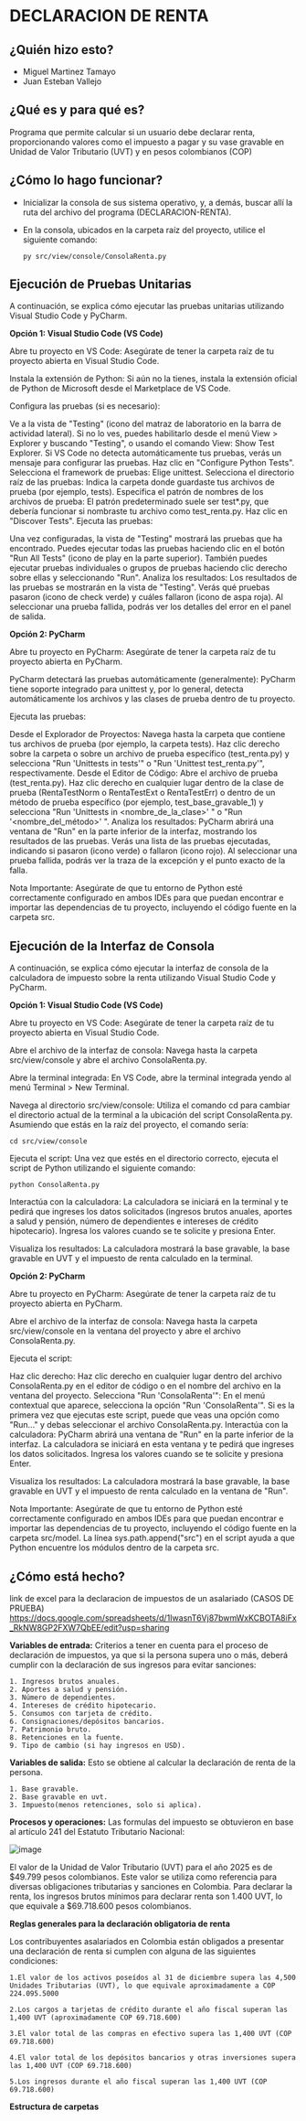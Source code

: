 # DECLARACION DE RENTA

## ¿Quién hizo esto?
- Miguel Martinez Tamayo
- Juan Esteban Vallejo

## ¿Qué es y para qué es?
Programa que permite calcular si un usuario debe declarar renta, proporcionando valores como el impuesto a pagar y su vase gravable en Unidad de Valor Tributario (UVT) y en pesos colombianos (COP)

## ¿Cómo lo hago funcionar?
- Inicializar la consola de sus sistema operativo, y, a demás, buscar allí la ruta del archivo del programa (DECLARACION-RENTA).
- En la consola, ubicados en la carpeta raíz del proyecto, utilice el siguiente comando:

  ```
  py src/view/console/ConsolaRenta.py
  ```
## Ejecución de Pruebas Unitarias

  A continuación, se explica cómo ejecutar las pruebas unitarias utilizando Visual Studio Code y PyCharm.

**Opción 1: Visual Studio Code (VS Code)**

  Abre tu proyecto en VS Code: Asegúrate de tener la carpeta raíz de tu proyecto abierta en Visual Studio Code.
  
  Instala la extensión de Python: Si aún no la tienes, instala la extensión oficial de Python de Microsoft desde el Marketplace de VS Code.
  
  Configura las pruebas (si es necesario):
  
  Ve a la vista de "Testing" (icono del matraz de laboratorio en la barra de actividad lateral). Si no lo ves, puedes habilitarlo desde el menú View > Explorer y buscando "Testing", o usando el comando View: Show Test Explorer.
  Si VS Code no detecta automáticamente tus pruebas, verás un mensaje para configurar las pruebas. Haz clic en "Configure Python Tests".
  Selecciona el framework de pruebas: Elige unittest.
  Selecciona el directorio raíz de las pruebas: Indica la carpeta donde guardaste tus archivos de prueba (por ejemplo, tests).
  Especifica el patrón de nombres de los archivos de prueba: El patrón predeterminado suele ser test*.py, que debería funcionar si nombraste tu archivo como test_renta.py.
  Haz clic en "Discover Tests".
  Ejecuta las pruebas:
  
  Una vez configuradas, la vista de "Testing" mostrará las pruebas que ha encontrado.
  Puedes ejecutar todas las pruebas haciendo clic en el botón "Run All Tests" (icono de play en la parte superior).
  También puedes ejecutar pruebas individuales o grupos de pruebas haciendo clic derecho sobre ellas y seleccionando "Run".
  Analiza los resultados: Los resultados de las pruebas se mostrarán en la vista de "Testing". Verás qué pruebas pasaron (icono de check verde) y cuáles fallaron (icono de aspa roja). Al seleccionar una prueba fallida, podrás ver los detalles del error en el panel de salida.

**Opción 2: PyCharm**

  Abre tu proyecto en PyCharm: Asegúrate de tener la carpeta raíz de tu proyecto abierta en PyCharm.
  
  PyCharm detectará las pruebas automáticamente (generalmente): PyCharm tiene soporte integrado para unittest y, por lo general, detecta automáticamente los archivos y las clases de prueba dentro de tu proyecto.
  
  Ejecuta las pruebas:
  
  Desde el Explorador de Proyectos: Navega hasta la carpeta que contiene tus archivos de prueba (por ejemplo, la carpeta tests). Haz clic derecho sobre la carpeta o sobre un archivo de prueba específico (test_renta.py) y selecciona "Run 'Unittests in tests'" o "Run 'Unittest test_renta.py'", respectivamente.
  Desde el Editor de Código: Abre el archivo de prueba (test_renta.py). Haz clic derecho en cualquier lugar dentro de la clase de prueba (RentaTestNorm o RentaTestExt o RentaTestErr) o dentro de un método de prueba específico (por ejemplo, test_base_gravable_1) y selecciona "Run 'Unittests in <nombre_de_la_clase>' " o "Run '<nombre_del_método>' ".
  Analiza los resultados: PyCharm abrirá una ventana de "Run" en la parte inferior de la interfaz, mostrando los resultados de las pruebas. Verás una lista de las pruebas ejecutadas, indicando si pasaron (icono verde) o fallaron (icono rojo). Al seleccionar una prueba fallida, podrás ver la traza de la excepción y el punto exacto de la falla.
  
  Nota Importante: Asegúrate de que tu entorno de Python esté correctamente configurado en ambos IDEs para que puedan encontrar e importar las dependencias de tu proyecto, incluyendo el código fuente en la carpeta src.
  
## Ejecución de la Interfaz de Consola

  A continuación, se explica cómo ejecutar la interfaz de consola de la calculadora de impuesto sobre la renta utilizando Visual Studio Code y PyCharm.

**Opción 1: Visual Studio Code (VS Code)**

  Abre tu proyecto en VS Code: Asegúrate de tener la carpeta raíz de tu proyecto abierta en Visual Studio Code.
  
  Abre el archivo de la interfaz de consola: Navega hasta la carpeta src/view/console y abre el archivo ConsolaRenta.py.
  
  Abre la terminal integrada: En VS Code, abre la terminal integrada yendo al menú Terminal > New Terminal.
  
  Navega al directorio src/view/console: Utiliza el comando cd para cambiar el directorio actual de la terminal a la ubicación del script ConsolaRenta.py. Asumiendo que estás en la raíz del proyecto, el comando sería:

    cd src/view/console
    
  Ejecuta el script: Una vez que estés en el directorio correcto, ejecuta el script de Python utilizando el siguiente comando:


    python ConsolaRenta.py
    
  Interactúa con la calculadora: La calculadora se iniciará en la terminal y te pedirá que ingreses los datos solicitados (ingresos brutos anuales, aportes a salud y pensión, número de dependientes e intereses de crédito hipotecario). Ingresa los valores cuando se te solicite y presiona Enter.
  
  Visualiza los resultados: La calculadora mostrará la base gravable, la base gravable en UVT y el impuesto de renta calculado en la terminal.

**Opción 2: PyCharm**

  Abre tu proyecto en PyCharm: Asegúrate de tener la carpeta raíz de tu proyecto abierta en PyCharm.
  
  Abre el archivo de la interfaz de consola: Navega hasta la carpeta src/view/console en la ventana del proyecto y abre el archivo ConsolaRenta.py.
  
  Ejecuta el script:
  
  Haz clic derecho: Haz clic derecho en cualquier lugar dentro del archivo ConsolaRenta.py en el editor de código o en el nombre del archivo en la ventana del proyecto.
  Selecciona "Run 'ConsolaRenta'": En el menú contextual que aparece, selecciona la opción "Run 'ConsolaRenta'". Si es la primera vez que ejecutas este script, puede que veas una opción como "Run..." y debas seleccionar el archivo ConsolaRenta.py.
  Interactúa con la calculadora: PyCharm abrirá una ventana de "Run" en la parte inferior de la interfaz. La calculadora se iniciará en esta ventana y te pedirá que ingreses los datos solicitados. Ingresa los valores cuando se te solicite y presiona Enter.
  
  Visualiza los resultados: La calculadora mostrará la base gravable, la base gravable en UVT y el impuesto de renta calculado en la ventana de "Run".
  
  Nota Importante: Asegúrate de que tu entorno de Python esté correctamente configurado en ambos IDEs para que puedan encontrar e importar las dependencias de tu proyecto, incluyendo el código fuente en la carpeta src/model. La línea sys.path.append("src") en el script ayuda a que Python encuentre los módulos dentro de la carpeta src.

## ¿Cómo está hecho?
link de excel para la declaracion de impuestos de un asalariado (CASOS DE PRUEBA)
https://docs.google.com/spreadsheets/d/1IwasnT6Vj87bwmWxKCBOTA8iFx_RkNW8GP2FXW7QbEE/edit?usp=sharing

**Variables de entrada:**
Criterios a tener en cuenta para el proceso de declaración de impuestos, ya que si la persona supera uno o más, deberá cumplir con la declaración de sus ingresos para evitar sanciones:

    1. Ingresos brutos anuales.
    2. Aportes a salud y pensión.
    3. Número de dependientes.
    4. Intereses de crédito hipotecario.
    5. Consumos con tarjeta de crédito.
    6. Consignaciones/depósitos bancarios.
    7. Patrimonio bruto.
    8. Retenciones en la fuente.
    9. Tipo de cambio (si hay ingresos en USD).

**Variables de salida:**
Esto se obtiene al calcular la declaración de renta de la persona.

    1. Base gravable.
    2. Base gravable en uvt.
    3. Impuesto(menos retenciones, solo si aplica).

**Procesos y operaciones:**
Las formulas del impuesto se obtuvieron en base al artículo 241 del Estatuto Tributario Nacional:

![image](https://github.com/user-attachments/assets/1bb101d8-3c00-4e88-be18-5a97614735ff)

El valor de la Unidad de Valor Tributario (UVT) para el año 2025 es de $49.799 pesos colombianos.
Este valor se utiliza como referencia para diversas obligaciones tributarias y sanciones en Colombia. Para declarar la renta, los ingresos brutos mínimos para declarar renta son 1.400 UVT, lo que equivale a $69.718.600 pesos colombianos.

**Reglas generales para la declaración obligatoria de renta**

Los contribuyentes asalariados en Colombia están obligados a presentar una declaración de renta si cumplen con alguna de las siguientes condiciones:

    1.El valor de los activos poseídos al 31 de diciembre supera las 4,500 Unidades Tributarias (UVT), lo que equivale aproximadamente a COP 224.095.5000 
    
    2.Los cargos a tarjetas de crédito durante el año fiscal superan las 1,400 UVT (aproximadamente COP 69.718.600) 
    
    3.El valor total de las compras en efectivo supera las 1,400 UVT (COP 69.718.600) 
    
    4.El valor total de los depósitos bancarios y otras inversiones supera las 1,400 UVT (COP 69.718.600) 
    
    5.Los ingresos durante el año fiscal superan las 1,400 UVT (COP 69.718.600) 

**Estructura de carpetas**



